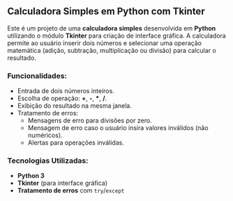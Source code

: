 ## Calculadora Simples em Python com Tkinter

Este é um projeto de uma **calculadora simples** desenvolvida em **Python** utilizando o módulo **Tkinter** para criação de interface gráfica. A calculadora permite ao usuário inserir dois números e selecionar uma operação matemática (adição, subtração, multiplicação ou divisão) para calcular o resultado.

### Funcionalidades:
- Entrada de dois números inteiros.
- Escolha de operação: **+**, **-**, **\***, **/**.
- Exibição do resultado na mesma janela.
- Tratamento de erros:
  - Mensagens de erro para divisões por zero.
  - Mensagem de erro caso o usuário insira valores inválidos (não numéricos).
  - Alertas para operações inválidas.

### Tecnologias Utilizadas:
- **Python 3**
- **Tkinter** (para interface gráfica)
- **Tratamento de erros** com `try`/`except`
